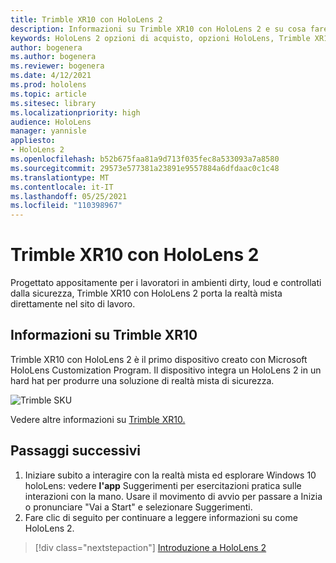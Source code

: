 ```yaml
---
title: Trimble XR10 con HoloLens 2
description: Informazioni su Trimble XR10 con HoloLens 2 e su cosa fare dopo averli personalizzati.
keywords: HoloLens 2 opzioni di acquisto, opzioni HoloLens, Trimble XR10
author: bogenera
ms.author: bogenera
ms.reviewer: bogenera
ms.date: 4/12/2021
ms.prod: hololens
ms.topic: article
ms.sitesec: library
ms.localizationpriority: high
audience: HoloLens
manager: yannisle
appliesto:
- HoloLens 2
ms.openlocfilehash: b52b675faa81a9d713f035fec8a533093a7a8580
ms.sourcegitcommit: 29573e577381a23891e9557884a6dfdaac0c1c48
ms.translationtype: MT
ms.contentlocale: it-IT
ms.lasthandoff: 05/25/2021
ms.locfileid: "110398967"
---
```

# <a name="trimble-xr10-with-hololens-2"></a>Trimble XR10 con HoloLens 2

Progettato appositamente per i lavoratori in ambienti dirty, loud e controllati dalla sicurezza, Trimble XR10 con HoloLens 2 porta la realtà mista direttamente nel sito di lavoro.

## <a name="learn-about-trimble-xr10"></a>Informazioni su Trimble XR10

Trimble XR10 con HoloLens 2 è il primo dispositivo creato con Microsoft HoloLens Customization Program. Il dispositivo integra un HoloLens 2 in un hard hat per produrre una soluzione di realtà mista di sicurezza.

![Trimble SKU](./images/trimble-ed.png)

Vedere altre informazioni su [Trimble XR10.](https://fieldtech.trimble.com/en/product/trimble-xr10-with-hololens-2)

## <a name="next-steps"></a>Passaggi successivi

1. Iniziare subito a interagire con la realtà mista ed esplorare Windows 10 holoLens: vedere **l'app** Suggerimenti per esercitazioni pratica sulle interazioni con la mano. Usare il movimento di avvio per passare a Inizia o pronunciare "Vai a Start" e selezionare Suggerimenti.
1. Fare clic di seguito per continuare a leggere informazioni su come HoloLens 2.

> [!div class="nextstepaction"]
> [Introduzione a HoloLens 2](hololens2-basic-usage.md)